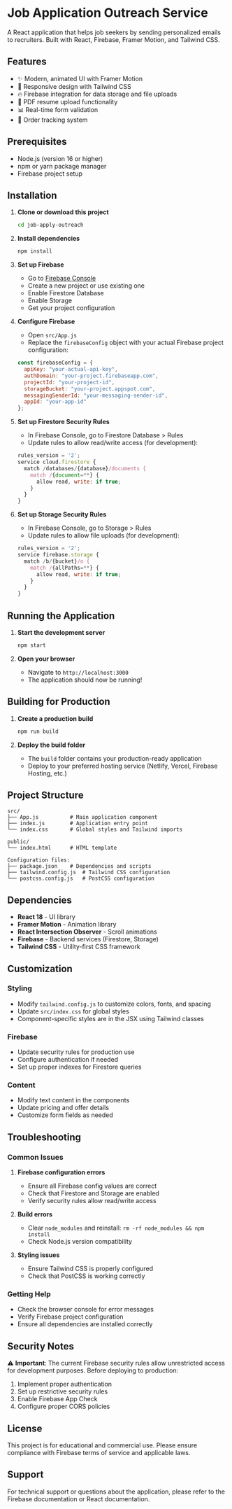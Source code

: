# Job Application Outreach Service

A React application that helps job seekers by sending personalized emails to recruiters. Built with React, Firebase, Framer Motion, and Tailwind CSS.

## Features

- ✨ Modern, animated UI with Framer Motion
- 📱 Responsive design with Tailwind CSS
- 🔥 Firebase integration for data storage and file uploads
- 📄 PDF resume upload functionality
- 📊 Real-time form validation
- 🎯 Order tracking system

## Prerequisites

- Node.js (version 16 or higher)
- npm or yarn package manager
- Firebase project setup

## Installation

1. **Clone or download this project**
   ```bash
   cd job-apply-outreach
   ```

2. **Install dependencies**
   ```bash
   npm install
   ```

3. **Set up Firebase**
   - Go to [Firebase Console](https://console.firebase.google.com/)
   - Create a new project or use existing one
   - Enable Firestore Database
   - Enable Storage
   - Get your project configuration

4. **Configure Firebase**
   - Open `src/App.js`
   - Replace the `firebaseConfig` object with your actual Firebase project configuration:
   ```javascript
   const firebaseConfig = {
     apiKey: "your-actual-api-key",
     authDomain: "your-project.firebaseapp.com",
     projectId: "your-project-id",
     storageBucket: "your-project.appspot.com",
     messagingSenderId: "your-messaging-sender-id",
     appId: "your-app-id"
   };
   ```

5. **Set up Firestore Security Rules**
   - In Firebase Console, go to Firestore Database > Rules
   - Update rules to allow read/write access (for development):
   ```javascript
   rules_version = '2';
   service cloud.firestore {
     match /databases/{database}/documents {
       match /{document=**} {
         allow read, write: if true;
       }
     }
   }
   ```

6. **Set up Storage Security Rules**
   - In Firebase Console, go to Storage > Rules
   - Update rules to allow file uploads (for development):
   ```javascript
   rules_version = '2';
   service firebase.storage {
     match /b/{bucket}/o {
       match /{allPaths=**} {
         allow read, write: if true;
       }
     }
   }
   ```

## Running the Application

1. **Start the development server**
   ```bash
   npm start
   ```

2. **Open your browser**
   - Navigate to `http://localhost:3000`
   - The application should now be running!

## Building for Production

1. **Create a production build**
   ```bash
   npm run build
   ```

2. **Deploy the build folder**
   - The `build` folder contains your production-ready application
   - Deploy to your preferred hosting service (Netlify, Vercel, Firebase Hosting, etc.)

## Project Structure

```
src/
├── App.js          # Main application component
├── index.js        # Application entry point
└── index.css       # Global styles and Tailwind imports

public/
└── index.html      # HTML template

Configuration files:
├── package.json    # Dependencies and scripts
├── tailwind.config.js  # Tailwind CSS configuration
└── postcss.config.js   # PostCSS configuration
```

## Dependencies

- **React 18** - UI library
- **Framer Motion** - Animation library
- **React Intersection Observer** - Scroll animations
- **Firebase** - Backend services (Firestore, Storage)
- **Tailwind CSS** - Utility-first CSS framework

## Customization

### Styling
- Modify `tailwind.config.js` to customize colors, fonts, and spacing
- Update `src/index.css` for global styles
- Component-specific styles are in the JSX using Tailwind classes

### Firebase
- Update security rules for production use
- Configure authentication if needed
- Set up proper indexes for Firestore queries

### Content
- Modify text content in the components
- Update pricing and offer details
- Customize form fields as needed

## Troubleshooting

### Common Issues

1. **Firebase configuration errors**
   - Ensure all Firebase config values are correct
   - Check that Firestore and Storage are enabled
   - Verify security rules allow read/write access

2. **Build errors**
   - Clear `node_modules` and reinstall: `rm -rf node_modules && npm install`
   - Check Node.js version compatibility

3. **Styling issues**
   - Ensure Tailwind CSS is properly configured
   - Check that PostCSS is working correctly

### Getting Help

- Check the browser console for error messages
- Verify Firebase project configuration
- Ensure all dependencies are installed correctly

## Security Notes

⚠️ **Important**: The current Firebase security rules allow unrestricted access for development purposes. Before deploying to production:

1. Implement proper authentication
2. Set up restrictive security rules
3. Enable Firebase App Check
4. Configure proper CORS policies

## License

This project is for educational and commercial use. Please ensure compliance with Firebase terms of service and applicable laws.

## Support

For technical support or questions about the application, please refer to the Firebase documentation or React documentation. 